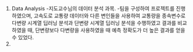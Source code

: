 1. Data Analysis
-지도교수님의 데이터 분석 과목.
-팀을 구성하여 프로젝트를 진행하였으며, 고속도로 교통량 데이터와 다른 변인들을 사용하여
 교통량을 종속변수로 다변량 시계열 딥러닝 분석과 단변량 시계열 딥러닝 분석을 수행하였고
 결과를 비교하였을 때, 단변량보다 다변량을 사용하였을 때 예측 정확도가 더 높은 결과를 얻을 수 있었다.
2.
